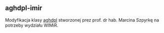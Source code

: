## aghdpl-imir

Modyfikacja klasy [aghdpl](http://home.agh.edu.pl/~mszpyrka/doku.php?id=lectures:latex:aghdpl) stworzonej prez prof. dr hab. Marcina Szpyrkę na potrzeby wydziału WIMiR.
